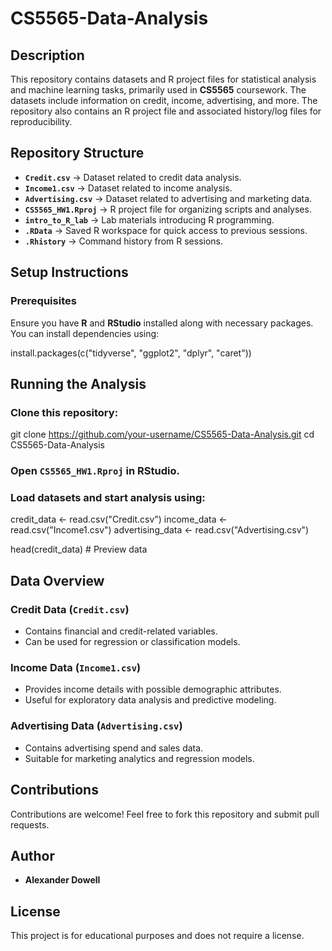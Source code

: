 # CS5565-Data-Analysis

## Description
This repository contains datasets and R project files for statistical analysis and machine learning tasks, primarily used in **CS5565** coursework. The datasets include information on credit, income, advertising, and more. The repository also contains an R project file and associated history/log files for reproducibility.

## Repository Structure
- **`Credit.csv`** → Dataset related to credit data analysis.
- **`Income1.csv`** → Dataset related to income analysis.
- **`Advertising.csv`** → Dataset related to advertising and marketing data.
- **`CS5565_HW1.Rproj`** → R project file for organizing scripts and analyses.
- **`intro_to_R_lab`** → Lab materials introducing R programming.
- **`.RData`** → Saved R workspace for quick access to previous sessions.
- **`.Rhistory`** → Command history from R sessions.

## Setup Instructions
### Prerequisites
Ensure you have **R** and **RStudio** installed along with necessary packages. You can install dependencies using:

install.packages(c("tidyverse", "ggplot2", "dplyr", "caret"))

## Running the Analysis

### Clone this repository:

git clone https://github.com/your-username/CS5565-Data-Analysis.git
cd CS5565-Data-Analysis

### Open `CS5565_HW1.Rproj` in RStudio.

### Load datasets and start analysis using:
credit_data <- read.csv("Credit.csv")
income_data <- read.csv("Income1.csv")
advertising_data <- read.csv("Advertising.csv")

head(credit_data)  # Preview data

## Data Overview

### Credit Data (`Credit.csv`)
- Contains financial and credit-related variables.
- Can be used for regression or classification models.

### Income Data (`Income1.csv`)
- Provides income details with possible demographic attributes.
- Useful for exploratory data analysis and predictive modeling.

### Advertising Data (`Advertising.csv`)
- Contains advertising spend and sales data.
- Suitable for marketing analytics and regression models.

## Contributions
Contributions are welcome! Feel free to fork this repository and submit pull requests.

## Author
- **Alexander Dowell**

## License
This project is for educational purposes and does not require a license.
